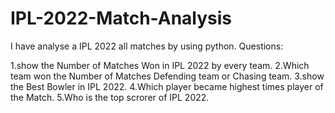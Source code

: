 # IPL-2022-Match-Analysis
I have analyse a IPL 2022 all matches by using python.
Questions:



1.show the Number of Matches Won in IPL 2022 by every team.
2.Which team won the Number of Matches Defending team or Chasing team.
3.show the Best Bowler in IPL 2022.
4.Which player became highest times player of the Match.
5.Who is the top scrorer of IPL 2022.

